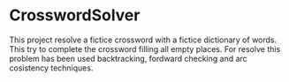 # CrosswordSolver

This project resolve a fictice crossword with a fictice dictionary of words. This try to complete the crossword filling all empty places.
For resolve this problem has been used backtracking, fordward checking and arc cosistency techniques.
